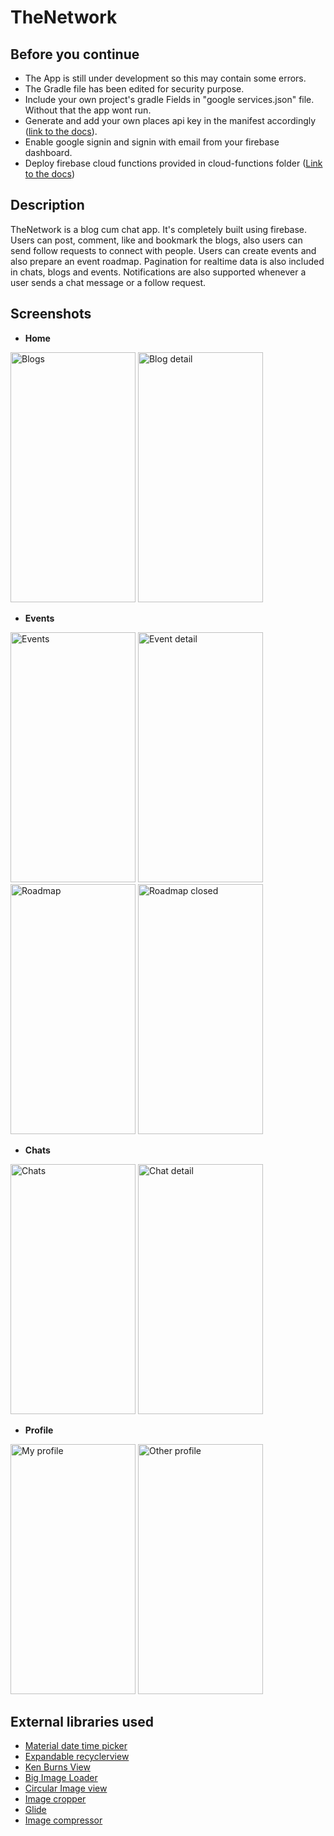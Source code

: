 # TheNetwork

Before you continue
------
* The App is still under development so this may contain some errors.<br>
* The Gradle file has been edited for security purpose. <br>
* Include your own project's gradle Fields in "google services.json" file. Without that the app wont run.<br>
* Generate and add your own places api key in the manifest accordingly ([link to the docs](https://developers.google.com/places/web-service/intro)).<br>
* Enable google signin and signin with email from your firebase dashboard.
* Deploy firebase cloud functions provided in cloud-functions folder ([Link to the docs](https://cloud.google.com/functions/docs/))

Description
---------
TheNetwork is a blog cum chat app. It's completely built using firebase.
Users can post, comment, like and bookmark the blogs, also users can send follow requests to connect with people.
Users can create events and also prepare an event roadmap.
Pagination for realtime data is also included in chats, blogs and events.
Notifications are also supported whenever a user sends a chat message or a follow request.

Screenshots
----------
* **Home**<br>
<p float="left">
<img src="https://github.com/Kashish-Sharma/TheNetwork/blob/experimental/Screenshots/Home.jpg" alt="Blogs" width="200dp" height="400dp">          
<img src="https://github.com/Kashish-Sharma/TheNetwork/blob/experimental/Screenshots/blogDetail.jpg" alt="Blog detail" width="200dp" height="400dp">
</p>

* **Events**<br>
<p float="left">
<img src="https://github.com/Kashish-Sharma/TheNetwork/blob/experimental/Screenshots/Events.jpg" alt="Events" width="200dp" height="400dp">          
<img src="https://github.com/Kashish-Sharma/TheNetwork/blob/experimental/Screenshots/EventDetail.jpg" alt="Event detail" width="200dp" height="400dp">
<img src="https://github.com/Kashish-Sharma/TheNetwork/blob/experimental/Screenshots/roadmapclosed.jpg" alt="Roadmap" width="200dp" height="400dp">          
<img src="https://github.com/Kashish-Sharma/TheNetwork/blob/experimental/Screenshots/roadmapopen.jpg" alt="Roadmap closed" width="200dp" height="400dp">
</p>

* **Chats**<br>
<p float="left">
<img src="https://github.com/Kashish-Sharma/TheNetwork/blob/experimental/Screenshots/chat.jpg" alt="Chats" width="200dp" height="400dp">          
<img src="https://github.com/Kashish-Sharma/TheNetwork/blob/experimental/Screenshots/chatdetail.jpg" alt="Chat detail" width="200dp" height="400dp">
</p>

* **Profile**<br>
<p float="left">
<img src="https://github.com/Kashish-Sharma/TheNetwork/blob/experimental/Screenshots/profilemy.jpg" alt="My profile" width="200dp" height="400dp">          
<img src="https://github.com/Kashish-Sharma/TheNetwork/blob/experimental/Screenshots/profileother.jpg" alt="Other profile" width="200dp" height="400dp">
</p>

External libraries used
----------
* [Material date time picker](https://github.com/wdullaer/MaterialDateTimePicker)
* [Expandable recyclerview](https://github.com/thoughtbot/expandable-recycler-view)
* [Ken Burns View](https://github.com/flavioarfaria/KenBurnsView)
* [Big Image Loader](https://github.com/Piasy/BigImageViewer)
* [Circular Image view](https://github.com/hdodenhof/CircleImageView)
* [Image cropper](https://github.com/ArthurHub/Android-Image-Cropper)
* [Glide](https://github.com/bumptech/glide)
* [Image compressor](https://github.com/zetbaitsu/Compressor)
